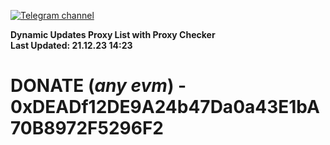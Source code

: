 [![Telegram channel](https://img.shields.io/endpoint?url=https://runkit.io/damiankrawczyk/telegram-badge/branches/master?url=https://t.me/n4z4v0d)](https://t.me/n4z4v0d) 

**Dynamic Updates Proxy List with Proxy Checker**  
**Last Updated: 21.12.23 14:23**

# DONATE (_any evm_) - 0xDEADf12DE9A24b47Da0a43E1bA70B8972F5296F2
